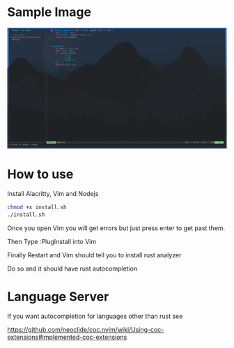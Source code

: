 # Sample Image
![](SampleImage.png)

# How to use
Install Alacritty, Vim and Nodejs
```sh
chmod +x install.sh
./install.sh
```
Once you open Vim you will get errors but just press enter to get past them.

Then Type :PlugInstall into Vim

Finally Restart and Vim should tell you to install rust analyzer

Do so and it should have rust autocompletion

# Language Server
If you want autocompletion for languages other than rust see

https://github.com/neoclide/coc.nvim/wiki/Using-coc-extensions#implemented-coc-extensions
